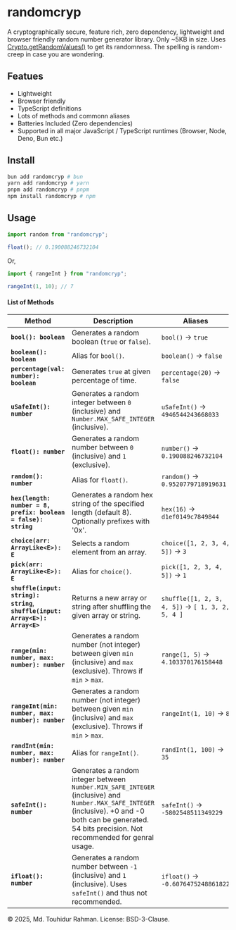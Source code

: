 # randomcryp

A cryptographically secure, feature rich, zero dependency, lightweight and browser friendly random number generator library. Only ~5KB in size.
Uses [Crypto.getRandomValues()](https://developer.mozilla.org/en-US/docs/Web/API/Crypto/getRandomValues) to get its randomness.
The spelling is random-creep in case you are wondering.

## Featues

- Lightweight
- Browser friendly
- TypeScript definitions
- Lots of methods and commonn aliases
- Batteries Included (Zero dependencies)
- Supported in all major JavaScript / TypeScript runtimes (Browser, Node, Deno, Bun etc.)

## Install

```bash
bun add randomcryp # bun
yarn add randomcryp # yarn
pnpm add randomcryp # pnpm
npm install randomcryp # npm
```

## Usage

```ts
import random from "randomcryp";

float(); // 0.190088246732104
```

Or,

```ts
import { rangeInt } from "randomcryp";

rangeInt(1, 10); // 7
```

#### List of Methods

| Method | Description | Aliases |
| -- | -- | -- |
| **`bool(): boolean`** | Generates a random boolean (`true` or `false`). | `bool()` → `true` |
| **`boolean(): boolean`** | Alias for `bool()`. | `boolean()` → `false` |
| **`percentage(val: number): boolean`** | Generates `true` at given percentage of time. | `percentage(20)` → `false` |
| **`uSafeInt(): number`** | Generates a random integer between `0` (inclusive) and `Number.MAX_SAFE_INTEGER` (inclusive). | `uSafeInt()` → `4946544243668033` |
| **`float(): number`** | Generates a random number between `0` (inclusive) and `1` (exclusive). | `number()` → `0.190088246732104` |
| **`random(): number`** | Alias for `float()`. | `random()` → `0.9520779718919631` |
| **`hex(length: number = 8, prefix: boolean = false): string`** | Generates a random hex string of the specified length (default 8). Optionally prefixes with '0x'. | `hex(16)` → `d1ef0149c7849844` |
| **`choice(arr: ArrayLike<E>): E`** | Selects a random element from an array. | `choice([1, 2, 3, 4, 5])` → `3` |
| **`pick(arr: ArrayLike<E>): E`** | Alias for `choice()`. | `pick([1, 2, 3, 4, 5])` → `1` |
| **`shuffle(input: string): string`**, **`shuffle(input: Array<E>): Array<E>`** | Returns a new array or string after shuffling the given array or string. | `shuffle([1, 2, 3, 4, 5])` → `[ 1, 3, 2, 5, 4 ]` |
| **`range(min: number, max: number): number`** | Generates a random number (not integer) between given `min` (inclusive) and `max` (exclusive). Throws if `min` > `max`. | `range(1, 5)` → `4.103370176158448` |
| **`rangeInt(min: number, max: number): number`** | Generates a random number (not integer) between given `min` (inclusive) and `max` (exclusive). Throws if `min` > `max`. | `rangeInt(1, 10)` → `8` |
| **`randInt(min: number, max: number): number`** | Alias for `rangeInt()`. | `randInt(1, 100)` → `35` |
| **`safeInt(): number`** | Generates a random integer between `Number.MIN_SAFE_INTEGER` (inclusive) and `Number.MAX_SAFE_INTEGER` (inclusive). +0 and -0 both can be generated. 54 bits precision. Not recommended for genral usage. | `safeInt()` → `-5802548511349229` |
| **`ifloat(): number`** | Generates a random number between `-1` (inclusive) and `1` (inclusive). Uses `safeInt()` and thus not recommended. | `ifloat()` → `-0.6076475248861822` |

© 2025, Md. Touhidur Rahman.
License: BSD-3-Clause.
